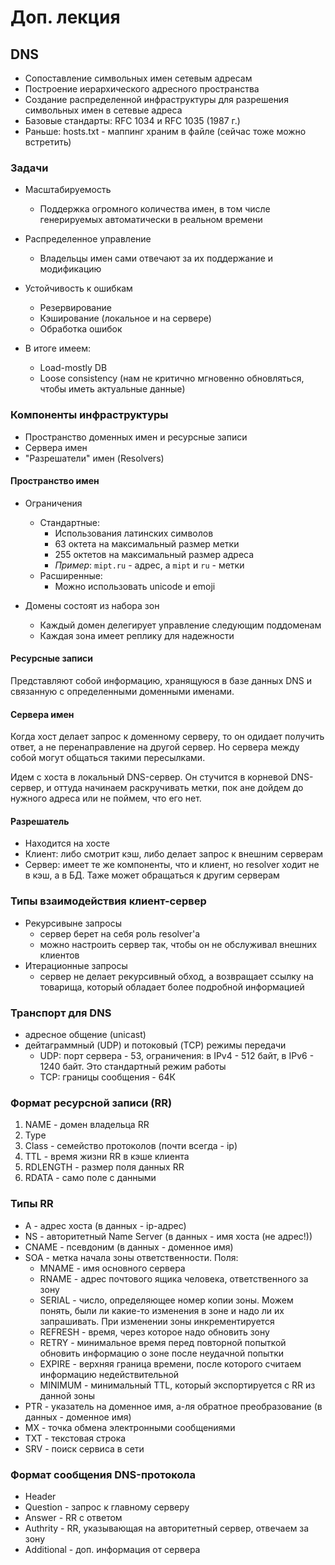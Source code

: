 # Доп. лекция

## DNS

* Сопоставление символьных имен сетевым адресам
* Построение иерархического адресного пространства
* Создание распределенной инфраструктуры для разрешения символьных имен в сетевые адреса
* Базовые стандарты: RFC 1034 и RFC 1035 (1987 г.)
* Раньше: hosts.txt - маппинг храним в файле (сейчас тоже можно встретить)

### Задачи

* Масштабируемость
  * Поддержка огромного количества имен, в том числе генерируемых автоматически в реальном времени
* Распределенное управление
  * Владельцы имен сами отвечают за их поддержание и модификацию
* Устойчивость к ошибкам
  * Резервирование
  * Кэширование (локальное и на сервере)
  * Обработка ошибок

* В итоге имеем:
  * Load-mostly DB
  * Loose consistency (нам не критично мгновенно обновляться, чтобы иметь актуальные данные)

### Компоненты инфраструктуры

* Пространство доменных имен и ресурсные записи
* Сервера имен
* "Разрешатели" имен (Resolvers)

#### Пространство имен

* Ограничения
  * Стандартные:
    * Использования латинских символов
    * 63 октета на максимальный размер метки
    * 255 октетов на максимальный размер адреса
    * *Пример*: `mipt.ru` - адрес, а `mipt` и `ru` - метки
  * Расширенные:
    * Можно использовать unicode и emoji

* Домены состоят из набора зон
  * Каждый домен делегирует управление следующим поддоменам
  * Каждая зона имеет реплику для надежности
#### Ресурсные записи

Представляют собой информацию, хранящуюся в базе данных DNS и связанную с определенными доменными именами.

#### Сервера имен

Когда хост делает запрос к доменному серверу, то он одидает получить ответ, а не перенаправление на другой сервер. Но сервера между собой могут общаться такими пересылками.

Идем с хоста в локальный DNS-сервер. Он стучится в корневой DNS-сервер, и оттуда начинаем раскручивать метки, пок ане дойдем до нужного адреса или не поймем, что его нет.

#### Разрешатель

* Находится на хосте
* Клиент: либо смотрит кэш, либо делает запрос к внешним серверам
* Сервер: имеет те же компоненты, что и клиент, но resolver ходит не в кэш, а в БД. Таже может обращаться к другим серверам

### Типы взаимодействия клиент-сервер

* Рекурсивыне запросы
  * сервер берет на себя роль resolver'а
  * можно настроить сервер так, чтобы он не обслуживал внешних клиентов
* Итерационные запросы
  * сервер не делает рекурсивный обход, а возвращает ссылку на товарища, который обладает более подробной информацией

### Транспорт для DNS

* адресное общение (unicast)
* дейтаграммный (UDP) и потоковый (TCP) режимы передачи
  * UDP: порт сервера - 53, ограничения: в IPv4 - 512 байт, в IPv6 - 1240 байт. Это стандартный режим работы
  * TCP: границы сообщения - 64К

### Формат ресурсной записи (RR)

1) NAME - домен владельца RR
2) Type
3) Class - семейство протоколов (почти всегда - ip)
4) TTL - время жизни RR в кэше клиента
5) RDLENGTH - размер поля данных RR
6) RDATA - само поле с данными

### Типы RR

* А - адрес хоста (в данных - ip-адрес)
* NS - авторитетный Name Server (в данных - имя хоста (не адрес!))
* CNAME - псевдоним (в данных - доменное имя)
* SOA - метка начала зоны ответственности. Поля:
  * MNAME - имя основного сервера
  * RNAME - адрес почтового ящика человека, ответственного за зону
  * SERIAL - число, определяющее номер копии зоны. Можем понять, были ли какие-то изменения в зоне и надо ли их запрашивать. При изменении зоны инкрементируется
  * REFRESH - время, через которое надо обновить зону
  * RETRY - минимальное время перед повторной попыткой обновить информацию о зоне после неудачной попытки
  * EXPIRE - верхняя граница времени, после которого считаем информацию недействительной
  * MINIMUM - минимальный TTL, который экспортируется с RR из данной зоны
* PTR - указатель на доменное имя, а-ля обратное преобразование (в данных - доменное имя)
* MX - точка обмена электронными сообщениями
* TXT - текстовая строка
* SRV - поиск сервиса в сети

### Формат сообщения DNS-протокола

* Header
* Question - запрос к главному серверу
* Answer - RR с ответом
* Authrity - RR, указывающая на авторитетный сервер, отвечаем за зону
* Additional - доп. информация от сервера
